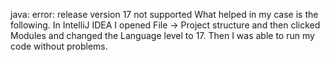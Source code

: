 

java: error: release version 17 not supported
 What helped in my case is the following. In IntelliJ IDEA I opened File -> Project structure and then clicked Modules and changed the Language level to 17. Then I was able to run my code without problems.